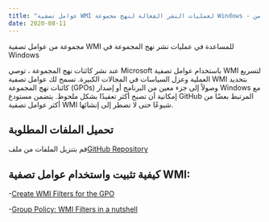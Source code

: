 ```yaml
---
title: "عوامل تصفية WMI لعمليات النشر الفعالة لنهج مجموعة Windows - قم بالتنزيل من GitHub"
date: 2020-08-11
---
```



مجموعة من عوامل تصفية WMI للمساعدة في عمليات نشر نهج المجموعة في Windows

عند نشر كائنات نهج المجموعة ، توصي Microsoft باستخدام عوامل تصفية WMI لتسريع العملية وعزل السياسات في المجالات الكبيرة.
تسمح لك عوامل تصفية WMI بتحديد كائنات نهج المجموعة (GPOs) وصولاً إلى جزء معين من البرنامج أو إصدار Windows مع إمكانية أن تصبح أكثر تعقيدًا بشكل ملحوظ.
يتضمن مستودع GitHub المرتبط بعضًا من أكثر عوامل تصفية WMI شيوعًا حتى لا تضطر إلى إنشائها.

## تحميل الملفات المطلوبة

قم بتنزيل الملفات من ملف[GitHub Repository](https://github.com/simeononsecurity/WMI-Filters)

## كيفية تثبيت واستخدام عوامل تصفية WMI:

-[Create WMI Filters for the GPO](https://docs.microsoft.com/en-us/windows/security/threat-protection/windows-firewall/create-wmi-filters-for-the-gpo)

-[Group Policy: WMI Filters in a nutshell](https://www.rebeladmin.com/2018/02/group-policy-wmi-filters-nutshell/)